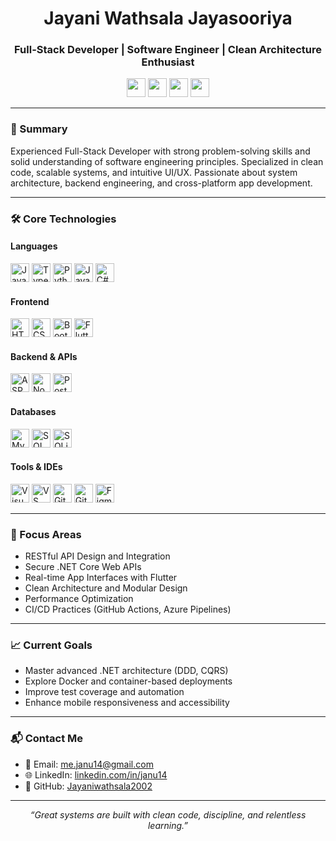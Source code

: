 <h1 align="center">Jayani Wathsala Jayasooriya</h1>
<h3 align="center">Full-Stack Developer | Software Engineer | Clean Architecture Enthusiast</h3>

<p align="center">
  <a href="https://github.com/Jayaniwathsala2002" target="_blank"><img src="https://cdn.simpleicons.org/github/181717" width="30" /></a>
  <a href="https://www.linkedin.com/in/janu14/" target="_blank"><img src="https://cdn.simpleicons.org/linkedin/0A66C2" width="30" /></a>
  <a href="mailto:me.janu14@gmail.com"><img src="https://cdn.simpleicons.org/gmail/EA4335" width="30" /></a>
  <a href="https://www.instagram.com/ms.jayani_/" target="_blank"><img src="https://cdn.simpleicons.org/instagram/E4405F" width="30" /></a>
</p>

---

### 🧭 Summary

Experienced Full-Stack Developer with strong problem-solving skills and solid understanding of software engineering principles. Specialized in clean code, scalable systems, and intuitive UI/UX. Passionate about system architecture, backend engineering, and cross-platform app development.

---

### 🛠️ Core Technologies

#### Languages
<p>
  <img src="https://cdn.simpleicons.org/javascript/F7DF1E" width="30" title="JavaScript" />
  <img src="https://cdn.simpleicons.org/typescript/3178C6" width="30" title="TypeScript" />
  <img src="https://cdn.simpleicons.org/python/3776AB" width="30" title="Python" />
  <img src="https://cdn.simpleicons.org/java/007396" width="30" title="Java" />
  <img src="https://cdn.simpleicons.org/csharp/512BD4" width="30" title="C#" />
</p>

#### Frontend
<p>
  <img src="https://cdn.simpleicons.org/html5/E34F26" width="30" title="HTML5" />
  <img src="https://cdn.simpleicons.org/css3/1572B6" width="30" title="CSS3" />
  <img src="https://cdn.simpleicons.org/bootstrap/7952B3" width="30" title="Bootstrap" />
  <img src="https://cdn.simpleicons.org/flutter/02569B" width="30" title="Flutter" />
</p>

#### Backend & APIs
<p>
  <img src="https://cdn.simpleicons.org/dotnet/5C2D91" width="30" title="ASP.NET Core" />
  <img src="https://cdn.simpleicons.org/node.js/339933" width="30" title="Node.js" />
  <img src="https://cdn.simpleicons.org/postman/FF6C37" width="30" title="Postman" />
</p>

#### Databases
<p>
  <img src="https://cdn.simpleicons.org/mysql/4479A1" width="30" title="MySQL" />
  <img src="https://cdn.simpleicons.org/microsoftsqlserver/CC2927" width="30" title="SQL Server" />
  <img src="https://cdn.simpleicons.org/sqlite/003B57" width="30" title="SQLite" />
</p>

#### Tools & IDEs
<p>
  <img src="https://cdn.simpleicons.org/visualstudio/5C2D91" width="30" title="Visual Studio" />
  <img src="https://cdn.simpleicons.org/visualstudiocode/007ACC" width="30" title="VS Code" />
  <img src="https://cdn.simpleicons.org/git/F05032" width="30" title="Git" />
  <img src="https://cdn.simpleicons.org/github/181717" width="30" title="GitHub" />
  <img src="https://cdn.simpleicons.org/figma/F24E1E" width="30" title="Figma" />
</p>

---

### 🧠 Focus Areas

- RESTful API Design and Integration  
- Secure .NET Core Web APIs  
- Real-time App Interfaces with Flutter  
- Clean Architecture and Modular Design  
- Performance Optimization  
- CI/CD Practices (GitHub Actions, Azure Pipelines)

---

### 📈 Current Goals

- Master advanced .NET architecture (DDD, CQRS)  
- Explore Docker and container-based deployments  
- Improve test coverage and automation  
- Enhance mobile responsiveness and accessibility

---

### 📬 Contact Me

- 📧 Email: me.janu14@gmail.com  
- 🌐 LinkedIn: [linkedin.com/in/janu14](https://www.linkedin.com/in/janu14/)  
- 🐙 GitHub: [Jayaniwathsala2002](https://github.com/Jayaniwathsala2002)

---

<p align="center">
  <em>“Great systems are built with clean code, discipline, and relentless learning.”</em>
</p>
